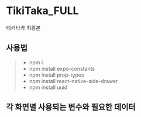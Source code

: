 # TikiTaka_FULL

티키타카 최종본

## 사용법

> - npm i
> - npm install expo-constants
> - npm install prop-types
> - npm install react-native-side-drawer
> - npm install uuid

## 각 화면별 사용되는 변수와 필요한 데이터

